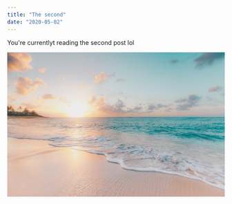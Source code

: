 ```yaml
---
title: "The second"
date: "2020-05-02"
---
```


You're currentlyt reading the second post lol 

![Tranquil Beach](sean-o-KMn4VEeEPR8-unsplash.jpg)